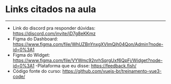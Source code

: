 # Links citados na aula
--------------
- Link do discord pra responder dúvidas: https://discord.com/invite/jD7g8eKKmz
- Figma do Dashboard: https://www.figma.com/file/WhUZBnYnxgXVImQjh04Qon/Admin?node-id=0%3A1
- Figma do Widget: https://www.figma.com/file/VYWmc92nrhSqrgUxf6QpFj/Widget?node-id=0%3A1
-Plataforma que eu disse: https://feedback.fish/
- Código fonte do curso: https://github.com/vuejs-br/treinamento-vue3-code/